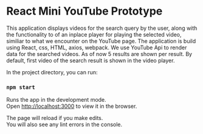 <H1> React Mini YouTube Prototype</H1>
  
 <p> This application displays videos for the search query by the user, along with the functionality to of an inplace player for playing the selected video, similiar to what we encounter on the YouTube page. The application is build using React, css, HTML, axios, webpack. We use YouTube Api to render data for the searched videos. As of now 5 results are shown per result. By default, first video of the search result is shown in the video player.</p>
  
 
   
   
In the project directory, you can run:

### `npm start`

Runs the app in the development mode.\
Open [http://localhost:3000](http://localhost:3000) to view it in the browser.

The page will reload if you make edits.\
You will also see any lint errors in the console.

